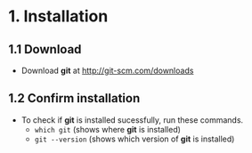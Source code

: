 # 1. Installation

## 1.1 Download

* Download **git** at <http://git-scm.com/downloads>

## 1.2 Confirm installation

* To check if **git** is installed sucessfully, run these commands.
	* `which git` (shows where **git** is installed)
	* `git --version` (shows which version of **git** is installed)